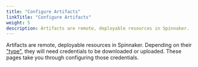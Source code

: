 ```yaml
---
title: "Configure Artifacts"
linkTitle: "Configure Artifacts"
weight: 5
description: Artifacts are remote, deployable resources in Spinnaker.
---
```


Artifacts are remote, deployable resources in Spinnaker. Depending on
their ["type"](/docs/reference/artifacts), they will need credentials to be
downloaded or uploaded. These pages take you through configuring those
credentials.

